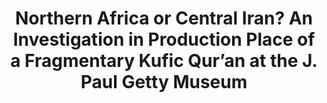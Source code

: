 ---
title: "Northern Africa or Central Iran? An Investigation in Production Place of a Fragmentary Kufic Qurʼan at the J. Paul Getty Museum"
short_title: 
layout: "essay"
order: 10
contributor:
  - id: msahragard
copyright: "Getty Research Journal, no. 19 (2024) © 2024 Mahdi Sahragard"
abstract:
---